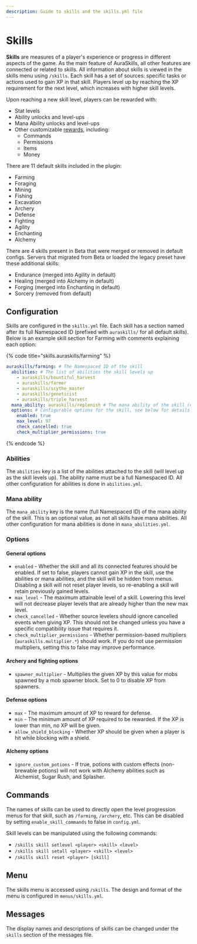```yaml
---
description: Guide to skills and the skills.yml file
---
```


# Skills

**Skills** are measures of a player's experience or progress in different aspects of the game. As the main feature of AuraSkills, all other features are connected or related to skills. All information about skills is viewed in the skills menu using `/skills`. Each skill has a set of sources: specific tasks or actions used to gain XP in that skill. Players level up by reaching the XP requirement for the next level, which increases with higher skill levels.

Upon reaching a new skill level, players can be rewarded with:

* Stat levels
* Ability unlocks and level-ups
* Mana Ability unlocks and level-ups
* Other customizable [rewards](rewards.md), including:
  * Commands
  * Permissions
  * Items
  * Money

There are 11 default skills included in the plugin:

* Farming
* Foraging
* Mining
* Fishing
* Excavation
* Archery
* Defense
* Fighting
* Agility
* Enchanting
* Alchemy

There are 4 skills present in Beta that were merged or removed in default configs. Servers that migrated from Beta or loaded the legacy preset have these additional skills:

* Endurance (merged into Agility in default)
* Healing (merged into Alchemy in default)
* Forging (merged into Enchanting in default)
* Sorcery (removed from default)

## Configuration

Skills are configured in the `skills.yml` file. Each skill has a section named after its full Namespaced ID (prefixed with `auraskills/` for all default skills). Below is an example skill section for Farming with comments explaining each option:

{% code title="skills.auraskills/farming" %}
```yaml
auraskills/farming: # The Namespaced ID of the skill
  abilities: # The list of abilities the skill levels up
    - auraskills/bountiful_harvest
    - auraskills/farmer
    - auraskills/scythe_master
    - auraskills/geneticist
    - auraskills/triple_harvest
  mana_ability: auraskills/replenish # The mana ability of the skill (optional)
  options: # Configurable options for the skill, see below for details on each option
    enabled: true
    max_level: 97
    check_cancelled: true
    check_multiplier_permissions: true
```
{% endcode %}

### Abilities

The `abilities` key is a list of the abilities attached to the skill (will level up as the skill levels up). The ability name must be a full Namespaced ID. All other configuration for abilities is done in `abilities.yml`.

### Mana ability

The `mana_ability` key is the name (full Namespaced ID) of the mana ability of the skill. This is an optional value, as not all skills have mana abilities. All other configuration for mana abilities is done in `mana_abilities.yml`.

### Options

#### General options

* `enabled` - Whether the skill and all its connected features should be enabled. If set to false, players cannot gain XP in the skill, use the abilities or mana abilities, and the skill will be hidden from menus. Disabling a skill will not reset player levels, so re-enabling a skill will retain previously gained levels.
* `max_level` - The maximum attainable level of a skill. Lowering this level will not decrease player levels that are already higher than the new max level.
* `check_cancelled` - Whether source levelers should ignore cancelled events when giving XP. This should not be changed unless you have a specific compatibility issue that requires it.
* `check_multiplier_permissions` - Whether permission-based multipliers (`auraskills.multiplier.*`) should work. If you do not use permission multipliers, setting this to false may improve performance.

#### Archery and fighting options

* `spawner_multiplier` - Multiplies the given XP by this value for mobs spawned by a mob spawner block. Set to 0 to disable XP from spawners.

#### Defense options

* `max` - The maximum amount of XP to reward for defense.
* `min` - The minimum amount of XP required to be rewarded. If the XP is lower than min, no XP will be given.
* `allow_shield_blocking` - Whether XP should be given when a player is hit while blocking with a shield.

#### Alchemy options

* `ignore_custom_potions` - If true, potions with custom effects (non-brewable potions) will not work with Alchemy abilities such as Alchemist, Sugar Rush, and Splasher.

## Commands

The names of skills can be used to directly open the level progression menus for that skill, such as `/farming`, `/archery`, etc. This can be disabled by setting `enable_skill_commands` to false in `config.yml`.

Skill levels can be manipulated using the following commands:

* `/skills skill setlevel <player> <skill> <level>`
* `/skills skill setall <player> <skill> <level>`
* `/skills skill reset <player> [skill]`

## Menu

The skills menu is accessed using `/skills`. The design and format of the menu is configured in `menus/skills.yml`.

## Messages

The display names and descriptions of skills can be changed under the `skills` section of the messages file.
